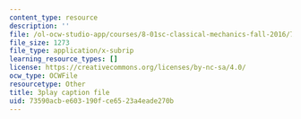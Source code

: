 ```yaml
---
content_type: resource
description: ''
file: /ol-ocw-studio-app/courses/8-01sc-classical-mechanics-fall-2016/73590acbe603190fce6523a4eade270b_D2lW7o32fzk.srt
file_size: 1273
file_type: application/x-subrip
learning_resource_types: []
license: https://creativecommons.org/licenses/by-nc-sa/4.0/
ocw_type: OCWFile
resourcetype: Other
title: 3play caption file
uid: 73590acb-e603-190f-ce65-23a4eade270b
---
```

